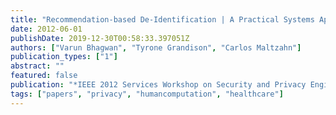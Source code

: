 ```yaml
---
title: "Recommendation-based De-Identification | A Practical Systems Approach towards De-identification of Unstructured Text in Healthcare"
date: 2012-06-01
publishDate: 2019-12-30T00:58:33.397051Z
authors: ["Varun Bhagwan", "Tyrone Grandison", "Carlos Maltzahn"]
publication_types: ["1"]
abstract: ""
featured: false
publication: "*IEEE 2012 Services Workshop on Security and Privacy Engineering (SPE2012)*"
tags: ["papers", "privacy", "humancomputation", "healthcare"]
---
```


